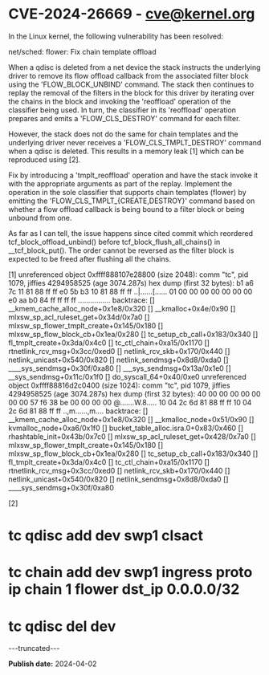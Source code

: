 # CVE-2024-26669 - cve@kernel.org

In the Linux kernel, the following vulnerability has been resolved:

net/sched: flower: Fix chain template offload

When a qdisc is deleted from a net device the stack instructs the
underlying driver to remove its flow offload callback from the
associated filter block using the 'FLOW_BLOCK_UNBIND' command. The stack
then continues to replay the removal of the filters in the block for
this driver by iterating over the chains in the block and invoking the
'reoffload' operation of the classifier being used. In turn, the
classifier in its 'reoffload' operation prepares and emits a
'FLOW_CLS_DESTROY' command for each filter.

However, the stack does not do the same for chain templates and the
underlying driver never receives a 'FLOW_CLS_TMPLT_DESTROY' command when
a qdisc is deleted. This results in a memory leak [1] which can be
reproduced using [2].

Fix by introducing a 'tmplt_reoffload' operation and have the stack
invoke it with the appropriate arguments as part of the replay.
Implement the operation in the sole classifier that supports chain
templates (flower) by emitting the 'FLOW_CLS_TMPLT_{CREATE,DESTROY}'
command based on whether a flow offload callback is being bound to a
filter block or being unbound from one.

As far as I can tell, the issue happens since cited commit which
reordered tcf_block_offload_unbind() before tcf_block_flush_all_chains()
in __tcf_block_put(). The order cannot be reversed as the filter block
is expected to be freed after flushing all the chains.

[1]
unreferenced object 0xffff888107e28800 (size 2048):
  comm "tc", pid 1079, jiffies 4294958525 (age 3074.287s)
  hex dump (first 32 bytes):
    b1 a6 7c 11 81 88 ff ff e0 5b b3 10 81 88 ff ff  ..|......[......
    01 00 00 00 00 00 00 00 e0 aa b0 84 ff ff ff ff  ................
  backtrace:
    [<ffffffff81c06a68>] __kmem_cache_alloc_node+0x1e8/0x320
    [<ffffffff81ab374e>] __kmalloc+0x4e/0x90
    [<ffffffff832aec6d>] mlxsw_sp_acl_ruleset_get+0x34d/0x7a0
    [<ffffffff832bc195>] mlxsw_sp_flower_tmplt_create+0x145/0x180
    [<ffffffff832b2e1a>] mlxsw_sp_flow_block_cb+0x1ea/0x280
    [<ffffffff83a10613>] tc_setup_cb_call+0x183/0x340
    [<ffffffff83a9f85a>] fl_tmplt_create+0x3da/0x4c0
    [<ffffffff83a22435>] tc_ctl_chain+0xa15/0x1170
    [<ffffffff838a863c>] rtnetlink_rcv_msg+0x3cc/0xed0
    [<ffffffff83ac87f0>] netlink_rcv_skb+0x170/0x440
    [<ffffffff83ac6270>] netlink_unicast+0x540/0x820
    [<ffffffff83ac6e28>] netlink_sendmsg+0x8d8/0xda0
    [<ffffffff83793def>] ____sys_sendmsg+0x30f/0xa80
    [<ffffffff8379d29a>] ___sys_sendmsg+0x13a/0x1e0
    [<ffffffff8379d50c>] __sys_sendmsg+0x11c/0x1f0
    [<ffffffff843b9ce0>] do_syscall_64+0x40/0xe0
unreferenced object 0xffff88816d2c0400 (size 1024):
  comm "tc", pid 1079, jiffies 4294958525 (age 3074.287s)
  hex dump (first 32 bytes):
    40 00 00 00 00 00 00 00 57 f6 38 be 00 00 00 00  @.......W.8.....
    10 04 2c 6d 81 88 ff ff 10 04 2c 6d 81 88 ff ff  ..,m......,m....
  backtrace:
    [<ffffffff81c06a68>] __kmem_cache_alloc_node+0x1e8/0x320
    [<ffffffff81ab36c1>] __kmalloc_node+0x51/0x90
    [<ffffffff81a8ed96>] kvmalloc_node+0xa6/0x1f0
    [<ffffffff82827d03>] bucket_table_alloc.isra.0+0x83/0x460
    [<ffffffff82828d2b>] rhashtable_init+0x43b/0x7c0
    [<ffffffff832aed48>] mlxsw_sp_acl_ruleset_get+0x428/0x7a0
    [<ffffffff832bc195>] mlxsw_sp_flower_tmplt_create+0x145/0x180
    [<ffffffff832b2e1a>] mlxsw_sp_flow_block_cb+0x1ea/0x280
    [<ffffffff83a10613>] tc_setup_cb_call+0x183/0x340
    [<ffffffff83a9f85a>] fl_tmplt_create+0x3da/0x4c0
    [<ffffffff83a22435>] tc_ctl_chain+0xa15/0x1170
    [<ffffffff838a863c>] rtnetlink_rcv_msg+0x3cc/0xed0
    [<ffffffff83ac87f0>] netlink_rcv_skb+0x170/0x440
    [<ffffffff83ac6270>] netlink_unicast+0x540/0x820
    [<ffffffff83ac6e28>] netlink_sendmsg+0x8d8/0xda0
    [<ffffffff83793def>] ____sys_sendmsg+0x30f/0xa80

[2]
 # tc qdisc add dev swp1 clsact
 # tc chain add dev swp1 ingress proto ip chain 1 flower dst_ip 0.0.0.0/32
 # tc qdisc del dev
---truncated---

**Publish date:** 2024-04-02
